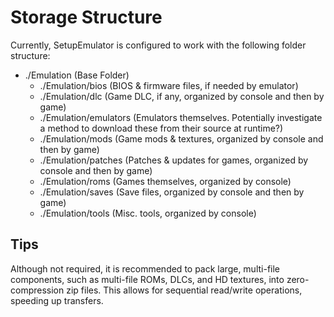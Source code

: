 # Storage Structure

Currently, SetupEmulator is configured to work with the following folder structure:

- ./Emulation (Base Folder)
	- ./Emulation/bios (BIOS & firmware files, if needed by emulator)
	- ./Emulation/dlc (Game DLC, if any, organized by console and then by game)
	- ./Emulation/emulators (Emulators themselves. Potentially investigate a method to download these from their source at runtime?)
	- ./Emulation/mods (Game mods & textures, organized by console and then by game)
	- ./Emulation/patches (Patches & updates for games, organized by console and then by game)
	- ./Emulation/roms (Games themselves, organized by console)
	- ./Emulation/saves (Save files, organized by console and then by game)
	- ./Emulation/tools (Misc. tools, organized by console)

## Tips

Although not required, it is recommended to pack large, multi-file components, such as multi-file ROMs, DLCs, and HD textures, into zero-compression zip files. This allows for sequential read/write operations, speeding up transfers.